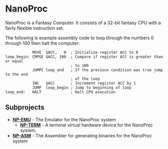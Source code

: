 # NanoProc

NanoProc is a Fantasy Computer. It consists of a 32-bit fantasy CPU with a
fairly flexible instruction set.

The following is example assembly code to loop through the numbers 0 through 100
then halt the computer:

```{.asm}
            MOVE  $ACC,   0  ; Initialize register ACC to 0
loop_begin: CMPGE $ACC, 100  ; Compare if register ACC is greater than or equal
                             ; to 100
            JUMPC loop_end   ; If the previous condition was true jump to the end
                             ; of the loop
            INC   $ACC       ; Increment register ACC by 1
            JUMP  loop_begin ; Jump to beginning of loop
loop_end:   HALT             ; Halt CPU execution
```

## Subprojects

- **[NP-EMU](np-emu/README.md)** - The Emulator for the NanoProc system
  - **[NP-TERM](np-term/README.md)** - A terminal virtual hardware device for
    the NanoProc system.
- **[NP-ASM](np-asm/README.md)** - The Assembler for generating binaries for
  the NanoProc system
